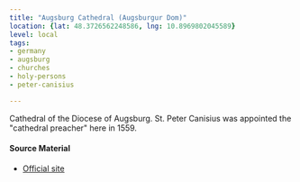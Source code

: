 ```yaml
---
title: "Augsburg Cathedral (Augsburgur Dom)"
location: {lat: 48.3726562248586, lng: 10.8969802045589}
level: local
tags:
- germany
- augsburg
- churches
- holy-persons
- peter-canisius

---
```



Cathedral of the Diocese of Augsburg.  St. Peter Canisius was appointed the "cathedral preacher" here in 1559.

#### Source Material

* [Official site](https://bistum-augsburg.de/Bistum/Unser-Bistum/Kathedrale/Hoher-Dom)





